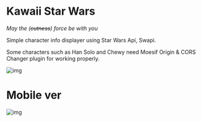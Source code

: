 # Kawaii Star Wars
_May the (~~cutness~~) force be with you_

Simple character info displayer using Star Wars Api, Swapi.

Some characters such as Han Solo and Chewy need Moesif Origin & CORS Changer plugin for working properly.

![img](https://i.imgur.com/b6JzNoP.png)

# Mobile ver
![img](https://i.imgur.com/zXgyLq6.png)
